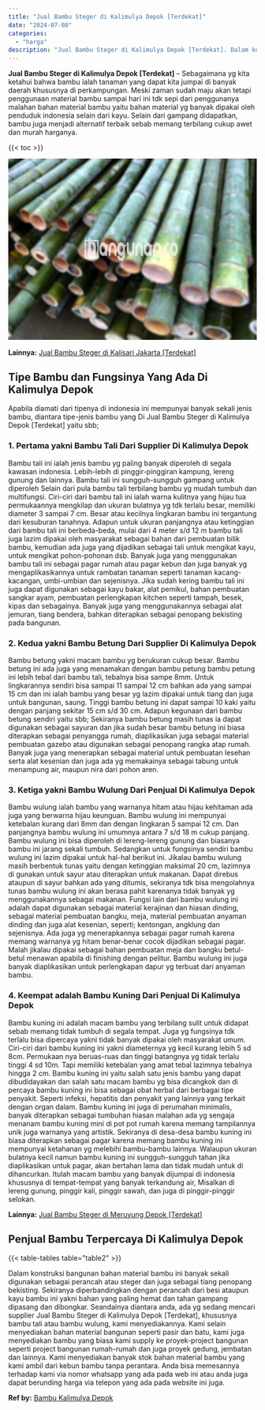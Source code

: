 ```yaml
---
title: "Jual Bambu Steger di Kalimulya Depok [Terdekat]"
date: "2024-07-08"
categories: 
  - "harga"
description: "Jual Bambu Steger di Kalimulya Depok [Terdekat]. Dalam konstruksi bangunan bahan material bambu ini banyak sekali digunakan sebagai perancah atau steger dan..."
---
```


**Jual Bambu Steger di Kalimulya Depok \[Terdekat\]** – Sebagaimana yg kita ketahui bahwa bambu ialah tanaman yang dapat kita jumpai di banyak daerah khususnya di perkampungan. Meski zaman sudah maju akan tetapi penggunaan material bambu sampai hari ini tdk sepi dari penggunanya malahan bahan material bambu yaitu bahan material yg banyak dipakai oleh penduduk indonesia selain dari kayu. Selain dari gampang didapatkan, bambu juga menjadi alternatif terbaik sebab memang terbilang cukup awet dan murah harganya.

{{< toc >}}

![Jual Bambu Steger di Kalimulya Depok [Terdekat]](/images/jual-bambu-tali-15.png)

**Lainnya:** [Jual Bambu Steger di Kalisari Jakarta \[Terdekat\]](https://bambu.bangunan.co/jual-bambu-steger-di-kalisari-jakarta-terdekat/)

## Tipe Bambu dan Fungsinya Yang Ada Di Kalimulya Depok

Apabila diamati dari tipenya di indonesia ini mempunyai banyak sekali jenis bambu, diantara tipe-jenis bambu yang Di Jual Bambu Steger di Kalimulya Depok \[Terdekat\] yaitu sbb;

### 1\. Pertama yakni Bambu Tali Dari Supplier Di Kalimulya Depok

Bambu tali ini ialah jenis bambu yg paling banyak diperoleh di segala kawasan indonesia. Lebih-lebih di pinggir-pinggiran kampung, lereng gunung dan lainnya. Bambu tali ini sungguh-sungguh gampang untuk diperoleh Selain dari pula bambu tali terbilang bambu yg mudah tumbuh dan multifungsi. Ciri-ciri dari bambu tali ini ialah warna kulitnya yang hijau tua permukaannya mengkilap dan ukuran bulatnya yg tdk terlalu besar, memiliki diameter 3 sampai 7 cm. Besar atau kecilnya lingkaran bambu ini tergantung dari kesuburan tanahnya. Adapun untuk ukuran panjangnya atau ketinggian dari bambu tali ini berbeda-beda, mulai dari 4 meter s/d 12 m bambu tali juga lazim dipakai oleh masyarakat sebagai bahan dari pembuatan bilik bambu, kemudian ada juga yang dijadikan sebagai tali untuk mengikat kayu, untuk mengikat pohon-pohonan dsb. Banyak juga yang menggunakan bambu tali ini sebagai pagar rumah atau pagar kebun dan juga banyak yg mengaplikasikannya untuk rambatan tanaman seperti tanaman kacang-kacangan, umbi-umbian dan sejenisnya. Jika sudah kering bambu tali ini juga dapat digunakan sebagai kayu bakar, alat pemikul, bahan pembuatan sangkar ayam, pembuatan perlengkapan kitchen seperti tampah, besek, kipas dan sebagainya. Banyak juga yang menggunakannya sebagai alat jemuran, tiang bendera, bahkan diterapkan sebagai penopang bekisting pada bangunan.

### 2\. Kedua yakni Bambu Betung Dari Supplier Di Kalimulya Depok

Bambu betung yakni macam bambu yg berukuran cukup besar. Bambu betung ini ada juga yang menamakan dengan bambu petung bambu petung ini lebih tebal dari bambu tali, tebalnya bisa sampe 8mm. Untuk lingkarannya sendiri bisa sampai 11 sampai 12 cm bahkan ada yang sampai 15 cm dan ini ialah bambu yang besar yg lazim dipakai untuk tiang dan juga untuk bangunan, saung. Tinggi bambu betung ini dapat sampai 10 kaki yaitu dengan panjang sekitar 15 cm s/d 30 cm. Adapun kegunaan dari bambu betung sendiri yaitu sbb; Sekiranya bambu betung masih tunas ia dapat digunakan sebagai sayuran dan jika sudah besar bambu betung ini biasa diterapkan sebagai penyangga rumah, diaplikasikan juga sebagai material pembuatan gazebo atau digunakan sebagai penopang rangka atap rumah. Banyak juga yang menerapkan sebagai material untuk pembuatan lesehan serta alat kesenian dan juga ada yg memakainya sebagai tabung untuk menampung air, maupun nira dari pohon aren.

### 3\. Ketiga yakni Bambu Wulung Dari Penjual Di Kalimulya Depok

Bambu wulung ialah bambu yang warnanya hitam atau hijau kehitaman ada juga yang berwarna hijau keunguan. Bambu wulung ini mempunyai ketebalan kurang dari 8mm dan dengan lingkaran 5 sampai 12 cm. Dan panjangnya bambu wulung ini umumnya antara 7 s/d 18 m cukup panjang. Bambu wulung ini bisa diperoleh di lereng-lereng gunung dan biasanya bambu ini jarang sekali tumbuh. Sedangkan untuk fungsinya sendiri bambu wulung ini lazim dipakai untuk hal-hal berikut ini. Jikalau bambu wulung masih berbentuk tunas yaitu dengan ketinggian maksimal 20 cm, lazimnya di gunakan untuk sayur atau diterapkan untuk makanan. Dapat direbus ataupun di sayur bahkan ada yang ditumis, sekiranya tdk bisa mengolahnya tunas bambu wulung ini akan berasa pahit karenanya tidak banyak yg menggunakannya sebagai makanan. Fungsi lain dari bambu wulung ini adalah dapat digunakan sebagai material kerajinan dan hiasan dinding, sebagai material pembuatan bangku, meja, material pembuatan anyaman dinding dan juga alat kesenian, seperti; kentongan, angklung dan sejenisnya. Ada juga yg menerapkannya sebagai pagar rumah karena memang warnanya yg hitam benar-benar cocok dijadikan sebagai pagar. Malah jikalau dipakai sebagai bahan pembuatan meja dan bangku betul-betul menawan apabila di finishing dengan pelitur. Bambu wulung ini juga banyak diaplikasikan untuk perlengkapan dapur yg terbuat dari anyaman bambu.

### 4\. Keempat adalah Bambu Kuning Dari Penjual Di Kalimulya Depok

Bambu kuning ini adalah macam bambu yang terbilang sulit untuk didapat sebab memang tidak tumbuh di segala tempat. Juga yg fungsinya tdk terlalu bisa dipercaya yakni tidak banyak dipakai oleh masyarakat umum. Ciri-ciri dari bambu kuning ini yakni diameternya yg kecil kurang lebih 5 sd 8cm. Permukaan nya beruas-ruas dan tinggi batangnya yg tidak terlalu tinggi 4 sd 10m. Tapi memiliki ketebalan yang amat tebal lazimnya tebalnya hingga 2 cm. Bambu kuning ini yaitu salah satu jenis bambu yang dapat dibudidayakan dan salah satu macam bambu yg bisa dicangkok dan di percaya bambu kuning ini bisa sebagai obat herbal dari berbagai tipe penyakit. Seperti infeksi, hepatitis dan penyakit yang lainnya yang terkait dengan organ dalam. Bambu kuning ini juga di perumahan minimalis, banyak diterapkan sebagai tumbuhan hiasan malahan ada yg sengaja menanam bambu kuning mini di pot pot rumah karena memang tampilannya unik juga warnanya yang artistik. Sekiranya di desa-desa bambu kuning ini biasa diterapkan sebagai pagar karena memang bambu kuning ini mempunyai ketahanan yg melebihi bambu-bambu lainnya. Walaupun ukuran bulatnya kecil namun bambu kuning ini sungguh-sungguh tahan jika diaplikasikan untuk pagar, akan bertahan lama dan tidak mudah untuk di dihancurkan. Itulah macam bambu yang banyak dijumpai di indonesia khususnya di tempat-tempat yang banyak terkandung air, Misalkan di lereng gunung, pinggir kali, pinggir sawah, dan juga di pinggir-pinggir selokan.

**Lainnya:** [Jual Bambu Steger di Meruyung Depok \[Terdekat\]](https://bambu.bangunan.co/jual-bambu-steger-di-meruyung-depok-terdekat/)

## Penjual Bambu Terpercaya Di Kalimulya Depok

{{< table-tables table="table2" >}}

Dalam konstruksi bangunan bahan material bambu ini banyak sekali digunakan sebagai perancah atau steger dan juga sebagai tiang penopang bekisting. Sekiranya diperbandingkan dengan perancah dari besi ataupun kayu bambu ini yakni bahan yang paling hemat dan tahan gampang dipasang dan dibongkar. Seandainya diantara anda, ada yg sedang mencari supplier Jual Bambu Steger di Kalimulya Depok \[Terdekat\], khususnya bambu tali atau bambu wulung, kami menyediakannya. Kami selain menyediakan bahan material bangunan seperti pasir dan batu, kami juga menyediakan bambu yang biasa kami supply ke proyek-project bangunan seperti project bangunan rumah-rumah dan juga proyek gedung, jembatan dan lainnya. Kami menyediakan banyak stok bahan material bambu yang kami ambil dari kebun bambu tanpa perantara. Anda bisa memesannya terhadap kami via nomor whatsapp yang ada pada web ini atau anda juga dapat berunding harga via telepon yang ada pada website ini juga.

**Ref by:** [Bambu Kalimulya Depok](https://id.wikipedia.org/wiki/Bambu)
